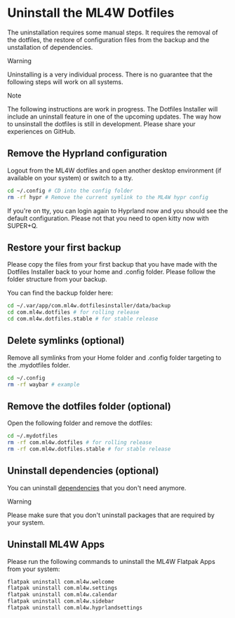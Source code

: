 # Uninstall the ML4W Dotfiles

The uninstallation requires some manual steps. It requires the removal of the dotfiles, the restore of configuration files from the backup and the unstallation of dependencies.

> [!WARNING]
> Uninstalling is a very individual process. There is no guarantee that the following steps will work on all systems.

> [!NOTE]
> The following instructions are work in progress. The Dotfiles Installer will include an uninstall feature in one of the upcoming updates. The way how to unsinstall the dotfiles is still in development. Please share your experiences on GitHub.

## Remove the Hyprland configuration

Logout from the ML4W dotfiles and open another desktop environment (if available on your system) or switch to a tty. 

```sh
cd ~/.config # CD into the config folder
rm -rf hypr # Remove the current symlink to the ML4W hypr config
```
If you're on tty, you can login again to Hyprland now and you should see the default configuration. Please not that you need to open kitty now with SUPER+Q.

## Restore your first backup

Please copy the files from your first backup that you have made with the Dotfiles Installer back to your home and .config folder. Please follow the folder structure from your backup.

You can find the backup folder here:

```sh
cd ~/.var/app/com.ml4w.dotfilesinstaller/data/backup
cd com.ml4w.dotfiles # for rolling release
cd com.ml4w.dotfiles.stable # for stable release
```
## Delete symlinks (optional)

Remove all symlinks from your Home folder and .config folder targeting to the .mydotfiles folder.

```sh
cd ~/.config
rm -rf waybar # example
```

## Remove the dotfiles folder (optional)

Open the following folder and remove the dotfiles:

```sh
cd ~/.mydotfiles
rm -rf com.ml4w.dotfiles # for rolling release
rm -rf com.ml4w.dotfiles.stable # for stable release
```
## Uninstall dependencies (optional)

You can uninstall <a href="/dotfiles/getting-started/dependencies">dependencies</a> that you don't need anymore. 

> [!WARNING]
> Please make sure that you don't uninstall packages that are required by your system.

## Uninstall ML4W Apps

Please run the following commands to uninstall the ML4W Flatpak Apps from your system:

```sh
flatpak uninstall com.ml4w.welcome
flatpak uninstall com.ml4w.settings
flatpak uninstall com.ml4w.calendar
flatpak uninstall com.ml4w.sidebar
flatpak uninstall com.ml4w.hyprlandsettings

```
